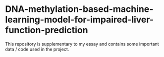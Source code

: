 # DNA-methylation-based-machine-learning-model-for-impaired-liver-function-prediction

This repository is supplementary to my essay and contains some important data / code used in the project. 
